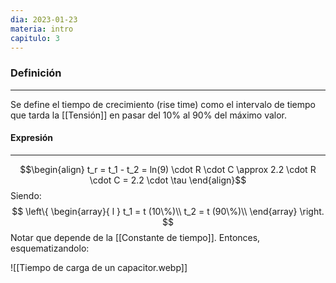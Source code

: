 ```yaml
---
dia: 2023-01-23
materia: intro
capitulo: 3
---
```

### Definición
---
Se define el tiempo de crecimiento (rise time) como el intervalo de tiempo que tarda la [[Tensión]] en pasar del $10\%$ al $90\%$ del máximo valor.

#### Expresión
---
$$\begin{align}
t_r = t_1 - t_2 = ln(9) \cdot R \cdot C \approx 2.2 \cdot R \cdot C = 2.2 \cdot \tau
\end{align}$$
Siendo:
$$ 
\left\{ 
\begin{array}{ l } 
t_1 = t (10\%)\\
t_2 = t (90\%)\\
\end{array} \right.
$$
Notar que depende de la [[Constante de tiempo]].
Entonces, esquematizandolo:

![[Tiempo de carga de un capacitor.webp]]

